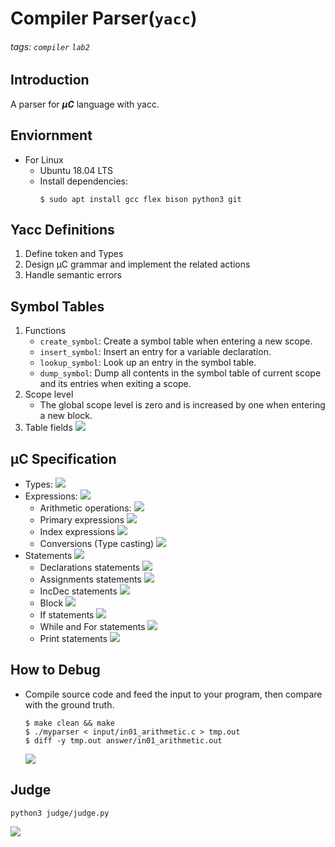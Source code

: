# Compiler Parser(`yacc`)

###### tags: `compiler` `lab2`

## Introduction
A parser for ***µC*** language with yacc.

## Enviornment
* For Linux
    * Ubuntu 18.04 LTS
    * Install dependencies:
        ```bash=
        $ sudo apt install gcc flex bison python3 git
        ```
## Yacc Definitions
1. Define token and Types
2. Design μC grammar and implement the related actions
3. Handle semantic errors 

## Symbol Tables
1. Functions
    * `create_symbol`: Create a symbol table when entering a new scope. 
    * `insert_symbol`: Insert an entry for a variable declaration. 
    * `lookup_symbol`: Look up an entry in the symbol table. 
    * `dump_symbol`: Dump all contents in the symbol table of current scope and its entries when exiting a scope. 
2. Scope level
    * The global scope level is zero and is increased by one when entering a new block.
3. Table fields
    ![](https://i.imgur.com/H52DN9c.png)

## µC Specification
* Types:
    ![](https://i.imgur.com/x5sWQJq.png)
* Expressions:
    ![](https://i.imgur.com/BMzaffI.png)
    * Arithmetic operations:
        ![](https://i.imgur.com/6LpXN9Y.png)
    * Primary expressions
        ![](https://i.imgur.com/1GpQ5FI.png)
    * Index expressions
        ![](https://i.imgur.com/SwDGHfG.png)
    * Conversions (Type casting)
        ![](https://i.imgur.com/3JHhVPk.png)
* Statements
    ![](https://i.imgur.com/WkHQR7W.png)
    * Declarations statements
        ![](https://i.imgur.com/iqfn4H1.png)
    * Assignments statements
        ![](https://i.imgur.com/yG4rFtn.png)
    * IncDec statements
        ![](https://i.imgur.com/MjE1Hff.png)
    * Block
        ![](https://i.imgur.com/tk5cNXO.png)
    * If statements
        ![](https://i.imgur.com/0L80Do4.png)
    * While and For statements
        ![](https://i.imgur.com/YMVoZJz.png)
    * Print statements
        ![](https://i.imgur.com/RKDx46e.png)

## How to Debug
* Compile source code and feed the input to your program, then compare with the ground truth.
    ```bash=
    $ make clean && make
    $ ./myparser < input/in01_arithmetic.c > tmp.out 
    $ diff -y tmp.out answer/in01_arithmetic.out
    ```
    ![](https://i.imgur.com/c6ZohIf.png)


## Judge
```bash=
python3 judge/judge.py
```
![](https://i.imgur.com/8gdCRup.png)


    


